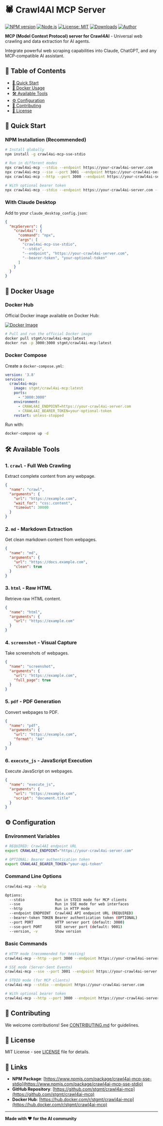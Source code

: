 # 🕷️ Crawl4AI MCP Server

[![NPM version](https://badge.fury.io/js/crawl4ai-mcp-sse-stdio.svg)](https://badge.fury.io/js/crawl4ai-mcp-sse-stdio)
[![Node.js](https://img.shields.io/node/v/crawl4ai-mcp-sse-stdio.svg)](https://www.npmjs.com/package/crawl4ai-mcp-sse-stdio)
[![License: MIT](https://img.shields.io/badge/License-MIT-yellow.svg)](https://opensource.org/licenses/MIT)
[![Downloads](https://img.shields.io/npm/dm/crawl4ai-mcp-sse-stdio.svg)](https://www.npmjs.com/package/crawl4ai-mcp-sse-stdio)
[![Author](https://img.shields.io/badge/Author-🤖_AI_Помогатор-blue?style=flat&logo=telegram)](https://t.me/ii_pomogator)

**MCP (Model Context Protocol) server for Crawl4AI** - Universal web crawling and data extraction for AI agents.

Integrate powerful web scraping capabilities into Claude, ChatGPT, and any MCP-compatible AI assistant.

## 📑 Table of Contents

- [🚀 Quick Start](#-quick-start)
- [🐳 Docker Usage](#-docker-usage)
- [🛠️ Available Tools](#️-available-tools)
- [⚙️ Configuration](#️-configuration)
- [🤝 Contributing](#-contributing)
- [📄 License](#-license)

## 🚀 Quick Start

### NPM Installation (Recommended)

```bash
# Install globally
npm install -g crawl4ai-mcp-sse-stdio

# Run in different modes
npx crawl4ai-mcp --stdio --endpoint https://your-crawl4ai-server.com
npx crawl4ai-mcp --sse --port 3001 --endpoint https://your-crawl4ai-server.com
npx crawl4ai-mcp --http --port 3000 --endpoint https://your-crawl4ai-server.com

# With optional bearer token
npx crawl4ai-mcp --stdio --endpoint https://your-crawl4ai-server.com --bearer-token your-token
```

### With Claude Desktop

Add to your `claude_desktop_config.json`:

```json
{
  "mcpServers": {
    "crawl4ai": {
      "command": "npx",
      "args": [
        "crawl4ai-mcp-sse-stdio",
        "--stdio",
        "--endpoint", "https://your-crawl4ai-server.com",
        "--bearer-token", "your-optional-token"
      ]
    }
  }
}
```

## 🐳 Docker Usage

### Docker Hub

Official Docker image available on Docker Hub:

[![Docker Image](https://img.shields.io/badge/Docker-Available-blue?style=flat&logo=docker)](https://hub.docker.com/r/stgmt/crawl4ai-mcp)

```bash
# Pull and run the official Docker image
docker pull stgmt/crawl4ai-mcp:latest
docker run -p 3000:3000 stgmt/crawl4ai-mcp:latest
```

### Docker Compose

Create a `docker-compose.yml`:

```yaml
version: '3.8'
services:
  crawl4ai-mcp:
    image: stgmt/crawl4ai-mcp:latest
    ports:
      - "3000:3000"
    environment:
      - CRAWL4AI_ENDPOINT=https://your-crawl4ai-server.com
      - CRAWL4AI_BEARER_TOKEN=your-optional-token
    restart: unless-stopped
```

Run with:
```bash
docker-compose up -d
```

## 🛠️ Available Tools

### 1. `crawl` - Full Web Crawling

Extract complete content from any webpage.

```json
{
  "name": "crawl",
  "arguments": {
    "url": "https://example.com",
    "wait_for": "css:.content",
    "timeout": 30000
  }
}
```

### 2. `md` - Markdown Extraction

Get clean markdown content from webpages.

```json
{
  "name": "md", 
  "arguments": {
    "url": "https://docs.example.com",
    "clean": true
  }
}
```

### 3. `html` - Raw HTML

Retrieve raw HTML content.

```json
{
  "name": "html",
  "arguments": {
    "url": "https://example.com"
  }
}
```

### 4. `screenshot` - Visual Capture

Take screenshots of webpages.

```json
{
  "name": "screenshot",
  "arguments": {
    "url": "https://example.com",
    "full_page": true
  }
}
```

### 5. `pdf` - PDF Generation

Convert webpages to PDF.

```json
{
  "name": "pdf",
  "arguments": {
    "url": "https://example.com",
    "format": "A4"
  }
}
```

### 6. `execute_js` - JavaScript Execution

Execute JavaScript on webpages.

```json
{
  "name": "execute_js",
  "arguments": {
    "url": "https://example.com",
    "script": "document.title"
  }
}
```

## ⚙️ Configuration

### Environment Variables

```bash
# REQUIRED: Crawl4AI endpoint URL
export CRAWL4AI_ENDPOINT="https://your-crawl4ai-server.com"

# OPTIONAL: Bearer authentication token
export CRAWL4AI_BEARER_TOKEN="your-api-token"
```

### Command Line Options

```bash
crawl4ai-mcp --help

Options:
  --stdio              Run in STDIO mode for MCP clients
  --sse                Run in SSE mode for web interfaces
  --http               Run in HTTP mode
  --endpoint ENDPOINT  Crawl4AI API endpoint URL (REQUIRED)
  --bearer-token TOKEN Bearer authentication token (OPTIONAL)
  --port PORT          HTTP server port (default: 3000)
  --sse-port PORT      SSE server port (default: 9001)
  --version, -v        Show version
```

### Basic Commands

```bash
# HTTP mode (recommended for testing)
crawl4ai-mcp --http --port 3000 --endpoint https://your-crawl4ai-server.com

# SSE mode (Server-Sent Events)
crawl4ai-mcp --sse --port 3001 --endpoint https://your-crawl4ai-server.com

# STDIO mode (for MCP clients)
crawl4ai-mcp --stdio --endpoint https://your-crawl4ai-server.com

# With optional bearer token
crawl4ai-mcp --http --port 3000 --endpoint https://your-crawl4ai-server.com --bearer-token your-token
```

## 🤝 Contributing

We welcome contributions! See [CONTRIBUTING.md](CONTRIBUTING.md) for guidelines.

## 📄 License

MIT License - see [LICENSE](LICENSE) file for details.

## 🔗 Links

- **NPM Package**: [https://www.npmjs.com/package/crawl4ai-mcp-sse-stdio](https://www.npmjs.com/package/crawl4ai-mcp-sse-stdio)
- **GitHub Repository**: [https://github.com/stgmt/crawl4ai-mcp](https://github.com/stgmt/crawl4ai-mcp)
- **Docker Hub**: [https://hub.docker.com/r/stgmt/crawl4ai-mcp](https://hub.docker.com/r/stgmt/crawl4ai-mcp)

---

**Made with ❤️ for the AI community**